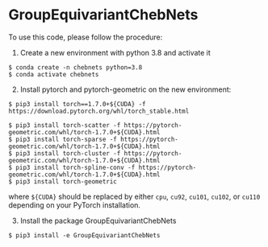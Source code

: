 # GroupEquivariantChebNets

To use this code, please follow the procedure:

1. Create a new environment with python 3.8 and activate it
```
$ conda create -n chebnets python=3.8
$ conda activate chebnets
```

2. Install pytorch and pytorch-geometric on the new environment:

``` 
$ pip3 install torch==1.7.0+${CUDA} -f https://download.pytorch.org/whl/torch_stable.html

$ pip3 install torch-scatter -f https://pytorch-geometric.com/whl/torch-1.7.0+${CUDA}.html
$ pip3 install torch-sparse -f https://pytorch-geometric.com/whl/torch-1.7.0+${CUDA}.html
$ pip3 install torch-cluster -f https://pytorch-geometric.com/whl/torch-1.7.0+${CUDA}.html
$ pip3 install torch-spline-conv -f https://pytorch-geometric.com/whl/torch-1.7.0+${CUDA}.html
$ pip3 install torch-geometric
```

where `${CUDA}` should be replaced by either `cpu`, `cu92`, `cu101`, `cu102`, or `cu110` depending on your PyTorch installation.

3. Install the package GroupEquivariantChebNets
```
$ pip3 install -e GroupEquivariantChebNets
```


